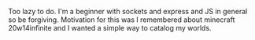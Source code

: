 Too lazy to do. I'm a beginner with sockets and express and JS in general so be forgiving.
Motivation for this was I remembered about minecraft 20w14infinite and I wanted a simple way to catalog my worlds.
